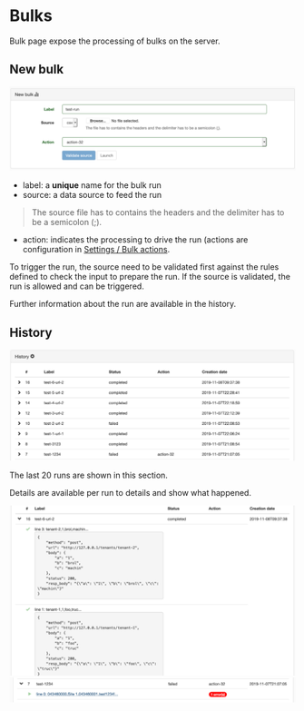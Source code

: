 # Bulks

Bulk page expose the processing of bulks on the server.

## New bulk

![new bulk](./images/new_bulk.png "new bulk")

* label: a **unique** name for the bulk run
* source: a data source to feed the run

> The source file has to contains the headers and the delimiter has to be a semicolon (;).

* action: indicates the processing to drive the run (actions are configuration in [Settings / Bulk actions](./bulk_actions.html).

To trigger the run, the source need to be validated first against the rules defined to check the input to prepare the run.
If the source is validated, the run is allowed and can be triggered.

Further information about the run are available in the history.

## History

![bulk history](./images/bulk_history.png "bulk history")

The last 20 runs are shown in this section.

Details are available per run to details and show what happened.

![bulk history details](./images/bulk_history_details.png "bulk history details")
![bulk history details orch](./images/bulk_history_details_orch.png "bulk history details orch")
